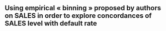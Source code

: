 ## Using empirical « binning » proposed by authors on SALES in order to explore concordances of SALES level with default rate
